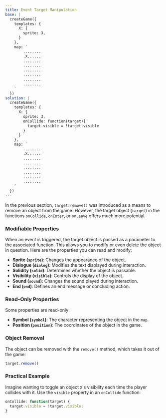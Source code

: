 ```yaml
---
title: Event Target Manipulation
base: |
  createGame({
    templates: {
      X: {
        sprite: 3,
      }
    },
    map: `
        ........
        .X......
        ........
        ........
        ........
        ........
        ........
        ........
    `
  })
solution: |
  createGame({
    templates: {
      X: {
        sprite: 3,
        onCollide: function(target){
          target.visible = !target.visible
        }
      }
    },
    map: `
        ........
        .X......
        ........
        ........
        ........
        ........
        ........
        ........
    `
  })
---
```


In the previous section, `target.remove()` was introduced as a means to remove an object from the game. However, the target object (`target`) in the functions `onCollide`, `onEnter`, or `onLeave` offers much more potential.

### Modifiable Properties

When an event is triggered, the target object is passed as a parameter to the associated function. This allows you to modify or even delete the object in question. Here are the properties you can read and modify:

- **Sprite (`sprite`)**: Changes the appearance of the object.
- **Dialogue (`dialog`)**: Modifies the text displayed during interaction.
- **Solidity (`solid`)**: Determines whether the object is passable.
- **Visibility (`visible`)**: Controls the display of the object.
- **Sound (`sound`)**: Changes the sound played during interaction.
- **End (`end`)**: Defines an end message or concluding action.

### Read-Only Properties

Some properties are read-only:

- **Symbol (`symbol`)**: The character representing the object in the `map`.
- **Position (`position`)**: The coordinates of the object in the game.

### Object Removal

The object can be removed with the `remove()` method, which takes it out of the game:

```js
target.remove()
```

### Practical Example

Imagine wanting to toggle an object `X`'s visibility each time the player collides with it. Use the `visible` property in an `onCollide` function:

```js
onCollide: function(target) {
  target.visible = !target.visible;
}
```
